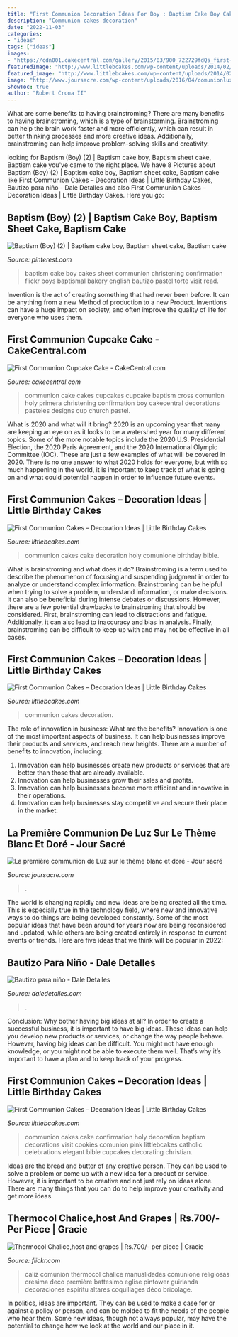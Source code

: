 ```yaml
---
title: "First Communion Decoration Ideas For Boy : Baptism Cake Boy Cakes Sheet Communion Christening Confirmation Flickr Boys Baptismal Bakery English Bautizo Pastel Torte Visit Read"
description: "Communion cakes decoration"
date: "2022-11-03"
categories:
- "ideas"
tags: ["ideas"]
images:
- "https://cdn001.cakecentral.com/gallery/2015/03/900_722729fdQs_first-communion-cupcake-cake.jpg"
featuredImage: "http://www.littlebcakes.com/wp-content/uploads/2014/02/Pictures-of-First-Communion-Cakes.jpg"
featured_image: "http://www.littlebcakes.com/wp-content/uploads/2014/02/First-Communion-Cake-Ideas.jpg"
image: "http://www.joursacre.com/wp-content/uploads/2016/04/comunionluz-21-web.jpg"
ShowToc: true
author: "Robert Crona II"
---
```



What are some benefits to having brainstroming?
There are many benefits to having brainstroming, which is a type of brainstorming. Brainstroming can help the brain work faster and more efficiently, which can result in better thinking processes and more creative ideas. Additionally, brainstroming can help improve problem-solving skills and creativity.

	

		
looking for Baptism (Boy) (2) | Baptism cake boy, Baptism sheet cake, Baptism cake you've came to the right place. We have 8 Pictures about Baptism (Boy) (2) | Baptism cake boy, Baptism sheet cake, Baptism cake like First Communion Cakes – Decoration Ideas | Little Birthday Cakes, Bautizo para niño - Dale Detalles and also First Communion Cakes – Decoration Ideas | Little Birthday Cakes. Here you go:
		
    
## Baptism (Boy) (2) | Baptism Cake Boy, Baptism Sheet Cake, Baptism Cake

<img loading=lazy src="https://i.pinimg.com/736x/23/b3/29/23b329b64461225e3fccab785a2a8319--baptism-sheet-cake-boy-baptism-cakes.jpg" onerror="this.onerror=null;this.src='https://tse3.mm.bing.net/th?id=OIP.gE7FeOzM3BIiz9LWq5F-MQAAAA&amp;pid=15.1';" alt="Baptism (Boy) (2) | Baptism cake boy, Baptism sheet cake, Baptism cake">

_Source: pinterest.com_

>baptism cake boy cakes sheet communion christening confirmation flickr boys baptismal bakery english bautizo pastel torte visit read. 

	

Invention is the act of creating something that had never been before. It can be anything from a new Method of production to a new Product. Inventions can have a huge impact on society, and often improve the quality of life for everyone who uses them.

    
## First Communion Cupcake Cake - CakeCentral.com

<img loading=lazy src="https://cdn001.cakecentral.com/gallery/2015/03/900_722729fdQs_first-communion-cupcake-cake.jpg" onerror="this.onerror=null;this.src='https://tse2.mm.bing.net/th?id=OIP.H1j2mDUgrKoPlMS346TFOwHaJ4&amp;pid=15.1';" alt="First Communion Cupcake Cake - CakeCentral.com">

_Source: cakecentral.com_

>communion cake cakes cupcakes cupcake baptism cross comunion holy primera christening confirmation boy cakecentral decorations pasteles designs cup church pastel. 

	

What is 2020 and what will it bring?
2020 is an upcoming year that many are keeping an eye on as it looks to be a watershed year for many different topics. Some of the more notable topics include the 2020 U.S. Presidential Election, the 2020 Paris Agreement, and the 2020 International Olympic Committee (IOC). These are just a few examples of what will be covered in 2020. There is no one answer to what 2020 holds for everyone, but with so much happening in the world, it is important to keep track of what is going on and what could potential happen in order to influence future events.

    
## First Communion Cakes – Decoration Ideas | Little Birthday Cakes

<img loading=lazy src="http://www.littlebcakes.com/wp-content/uploads/2014/02/Pictures-of-First-Communion-Cakes.jpg" onerror="this.onerror=null;this.src='https://tse2.mm.bing.net/th?id=OIP.zfnm4-BTchu_Sb08NsrPoQHaMF&amp;pid=15.1';" alt="First Communion Cakes – Decoration Ideas | Little Birthday Cakes">

_Source: littlebcakes.com_

>communion cakes cake decoration holy comunione birthday bible. 

	

What is brainstroming and what does it do?
Brainstroming is a term used to describe the phenomenon of focusing and suspending judgment in order to analyze or understand complex information. Brainstroming can be helpful when trying to solve a problem, understand information, or make decisions. It can also be beneficial during intense debates or discussions. However, there are a few potential drawbacks to brainstroming that should be considered. First, brainstroming can lead to distractions and fatigue. Additionally, it can also lead to inaccuracy and bias in analysis. Finally, brainstroming can be difficult to keep up with and may not be effective in all cases.

    
## First Communion Cakes – Decoration Ideas | Little Birthday Cakes

<img loading=lazy src="http://www.littlebcakes.com/wp-content/uploads/2014/02/Pictures-of-First-Communion-Cakes-627x1024.jpg" onerror="this.onerror=null;this.src='https://tse2.mm.bing.net/th?id=OIP.iNCejBY0aD6J938eaEJdHAHaMG&amp;pid=15.1';" alt="First Communion Cakes – Decoration Ideas | Little Birthday Cakes">

_Source: littlebcakes.com_

>communion cakes decoration. 

	

The role of innovation in business: What are the benefits?
Innovation is one of the most important aspects of business. It can help businesses improve their products and services, and reach new heights. There are a number of benefits to innovation, including: 
1. Innovation can help businesses create new products or services that are better than those that are already available. 
2. Innovation can help businesses grow their sales and profits. 
3. Innovation can help businesses become more efficient and innovative in their operations. 
4. Innovation can help businesses stay competitive and secure their place in the market.

    
## La Première Communion De Luz Sur Le Thème Blanc Et Doré - Jour Sacré

<img loading=lazy src="http://www.joursacre.com/wp-content/uploads/2016/04/comunionluz-21-web.jpg" onerror="this.onerror=null;this.src='https://tse4.mm.bing.net/th?id=OIP.7aetHvcC9c08DMD04GKIaQHaKW&amp;pid=15.1';" alt="La première communion de Luz sur le thème blanc et doré - Jour sacré">

_Source: joursacre.com_

>. 

	

The world is changing rapidly and new ideas are being created all the time. This is especially true in the technology field, where new and innovative ways to do things are being developed constantly. Some of the most popular ideas that have been around for years now are being reconsidered and updated, while others are being created entirely in response to current events or trends. Here are five ideas that we think will be popular in 2022:

    
## Bautizo Para Niño - Dale Detalles

<img loading=lazy src="https://i1.wp.com/www.daledetalles.com/wp-content/uploads/2016/02/8-4.jpg" onerror="this.onerror=null;this.src='https://tse1.mm.bing.net/th?id=OIP.Y_8JwQx7XZxtYgc5GI_Z2QHaHa&amp;pid=15.1';" alt="Bautizo para niño - Dale Detalles">

_Source: daledetalles.com_

>. 

	

Conclusion: Why bother having big ideas at all?
In order to create a successful business, it is important to have big ideas. These ideas can help you develop new products or services, or change the way people behave. However, having big ideas can be difficult. You might not have enough knowledge, or you might not be able to execute them well. That’s why it’s important to have a plan and to keep track of your progress.

    
## First Communion Cakes – Decoration Ideas | Little Birthday Cakes

<img loading=lazy src="http://www.littlebcakes.com/wp-content/uploads/2014/02/First-Communion-Cake-Ideas.jpg" onerror="this.onerror=null;this.src='https://tse4.mm.bing.net/th?id=OIP.1RPWOvpRM8PYYx0NG-ujNAHaLV&amp;pid=15.1';" alt="First Communion Cakes – Decoration Ideas | Little Birthday Cakes">

_Source: littlebcakes.com_

>communion cakes cake confirmation holy decoration baptism decorations visit cookies comunion pink littlebcakes catholic celebrations elegant bible cupcakes decorating christian. 

	

Ideas are the bread and butter of any creative person. They can be used to solve a problem or come up with a new idea for a product or service. However, it is important to be creative and not just rely on ideas alone. There are many things that you can do to help improve your creativity and get more ideas.

    
## Thermocol Chalice,host And Grapes | Rs.700/- Per Piece | Gracie

<img loading=lazy src="https://c2.staticflickr.com/8/7205/6975263959_84eb887084_b.jpg" onerror="this.onerror=null;this.src='https://tse1.mm.bing.net/th?id=OIP.fWfmgnyCruDVm4M7reggrAHaJ4&amp;pid=15.1';" alt="Thermocol Chalice,host and grapes | Rs.700/- per piece | Gracie">

_Source: flickr.com_

>caliz comunion thermocol chalice manualidades comunione religiosas cresima deco première battesimo eglise pintower guirlanda decoraciones espíritu altares coquillages déco bricolage. 

	

In politics, ideas are important. They can be used to make a case for or against a policy or person, and can be molded to fit the needs of the people who hear them. Some new ideas, though not always popular, may have the potential to change how we look at the world and our place in it.


